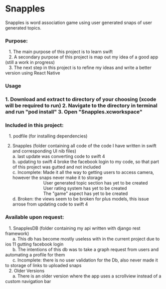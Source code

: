 ﻿# Snapples
Snapples is word association game using user generated snaps of user generated topics.

<h3>Purpose:</h3>
  &nbsp;&nbsp;&nbsp;1.  The main purpose of this project is to learn swift<br />
  &nbsp;&nbsp;&nbsp;2.  A secondary purpose of this project is map out my idea of a good app (still a work in progress)<br />
  &nbsp;&nbsp;&nbsp;3.  The next step in this project is to refine my ideas and write a better version using React Native<br />

<h3>Usage<h3/>
  1.  Download and extract to directory of your choosing (xcode will be required to run)
  2.  Navigate to the directory in terminal and run "pod install"
  3.  Open "Snapples.xcworkspace"  

<h3>Included in this project:</h3>
  &nbsp;&nbsp;&nbsp;1. podfile (for installing dependencies)
  
  2. Snapples (folder containing all code of the code I have written in swift and corresponding UI nib files)<br />
    a. last update was converting code to swift 4<br />
    b. updating to swift 4 broke the facebook login to my code,  so that part of this project was gutted and not included<br />
    c. Incomplete: Made it all the way to getting users to access camera,  however the snaps never make it to storage<br />
      &nbsp;&nbsp;&nbsp;&nbsp;&nbsp;&nbsp;&nbsp;&nbsp;&nbsp;&nbsp;&nbsp;&nbsp;&nbsp;&nbsp;&nbsp;&nbsp;&nbsp;&nbsp;&nbsp;&nbsp;&nbsp;&nbsp;&nbsp;&nbsp;  User generated topic section has yet to be created<br />
      &nbsp;&nbsp;&nbsp;&nbsp;&nbsp;&nbsp;&nbsp;&nbsp;&nbsp;&nbsp;&nbsp;&nbsp;&nbsp;&nbsp;&nbsp;&nbsp;&nbsp;&nbsp;&nbsp;&nbsp;&nbsp;&nbsp;&nbsp;&nbsp;  User rating system has yet to be created<br />
      &nbsp;&nbsp;&nbsp;&nbsp;&nbsp;&nbsp;&nbsp;&nbsp;&nbsp;&nbsp;&nbsp;&nbsp;&nbsp;&nbsp;&nbsp;&nbsp;&nbsp;&nbsp;&nbsp;&nbsp;&nbsp;&nbsp;&nbsp;&nbsp;  The "game" aspect has yet to be created<br />
    d. Broken: the views seem to be broken for plus models,  this issue arrose from updating code to swift 4<br />
    
  <h3>Available upon request: </h3>
  &nbsp;&nbsp;&nbsp;1. SnapplesDB (folder containing my api written with django rest framework)<br />
    &nbsp;&nbsp;&nbsp;&nbsp;&nbsp;&nbsp;a. This db has become mostly useless with in the current project due to ios 11 gutting facebook login<br />
   &nbsp;&nbsp;&nbsp;&nbsp;&nbsp;&nbsp;b. The intentions of this db was to take a graph request from users and automating a profile for them<br />
    &nbsp;&nbsp;&nbsp;&nbsp;&nbsp;&nbsp;c. Incomplete: there is no user validation for the Db, also never made it to storage of links to uploaded snaps<br />
    &nbsp;&nbsp;&nbsp;2.  Older Versions<br />
       &nbsp;&nbsp;&nbsp;&nbsp;&nbsp;&nbsp;a. There is an older version where the app uses a scrollview instead of a custom navigation bar
    








